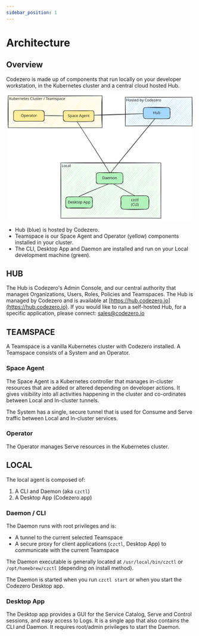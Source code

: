 ```yaml
---
sidebar_position: 1
---
```


# Architecture

## Overview

Codezero is made up of components that run locally on your developer workstation, in the Kubernetes cluster and a central cloud hosted Hub.

![Architecture Diagram](./_media/architecture.svg)

* Hub (blue) is hosted by Codezero.
* Teamspace is our Space Agent and Operator (yellow) components installed in your cluster.
* The CLI, Desktop App and Daemon are installed and run on your Local development machine (green).

## HUB

The Hub is Codezero's Admin Console, and our central authority that manages Organizations, Users, Roles, Policies and Teamspaces. The Hub is managed by Codezero and is available at [https://hub.codezero.io](https://hub.codezero.io). If you would like to run a self-hosted Hub, for a specific application, please connect: [sales@codezero.io](mailto:sales@codezero.io)

## TEAMSPACE

A Teamspace is a vanilla Kubernetes cluster with Codezero installed. A Teamspace consists of a System and an Operator.

### Space Agent

The Space Agent is a Kubernetes controller that manages in-cluster resources that are added or altered depending on developer actions.
It gives visibility into all activities happening in the cluster and co-ordinates between Local and In-cluster tunnels.

The System has a single, secure tunnel that is used for Consume and Serve traffic between Local and In-cluster services.

### Operator

The Operator manages Serve resources in the Kubernetes cluster.

## LOCAL

The local agent is composed of:

1. A CLI and Daemon (aka `czctl`)
2. A Desktop App (Codezero.app)

### Daemon / CLI

The Daemon runs with root privileges and is:

* A tunnel to the current selected Teamspace
* A secure proxy for client applications (`czctl`, Desktop App) to communicate with the current Teamspace

The Daemon executable is generally located at `/usr/local/bin/czctl` or `/opt/homebrew/czctl` (depending on install method).

The Daemon is started when you run `czctl start` or when you start the Codezero Desktop app.

### Desktop App

The Desktop app provides a GUI for the Service Catalog, Serve and Control sessions, and easy access to Logs. It is a single app that also contains the CLI and Daemon. It requires root/admin privileges to start the Daemon.
